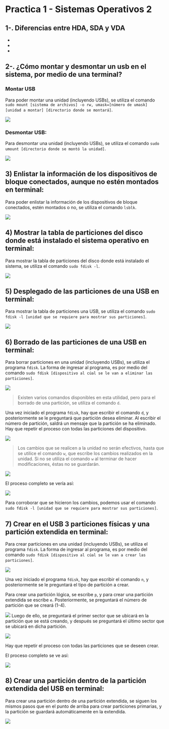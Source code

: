 # Practica 1 - Sistemas Operativos 2
## 1-. Diferencias entre HDA, SDA y VDA 
-
-
-

## 2-. ¿Cómo montar y desmontar un usb en el sistema, por medio de una terminal?

### Montar USB
Para poder montar una unidad (incluyendo USBs), se utiliza el comando `sudo mount [sistema de archivos] -o rw, umask=[número de umask] [unidad a montar] [directorio donde se montará]`.

![](https://github.com/TavSc/Practica-1-SO2/blob/f77772108087a117998155f009da29329805eb7e/Im%C3%A1genes/2.1.png)

### Desmontar USB:
Para desmontar una unidad (incluyendo USBs), se utiliza el comando `sudo umount [directorio donde se montó la unidad]`.

![](https://github.com/TavSc/Practica-1-SO2/blob/b73b54d9e72c1003cae89fc6ae503e9e2d59fa54/Im%C3%A1genes/2.2.png)

## 3) Enlistar la información de los dispositivos de bloque conectados, aunque no estén montados en terminal:
Para poder enlistar la información de los dispositivos de bloque conectados, estén montados o no, se utiliza el comando `lsblk`.

![](https://github.com/TavSc/Practica-1-SO2/blob/48ca4597342f4594b9f27be124d768f259120b57/Im%C3%A1genes/3.png)

## 4) Mostrar la tabla de particiones del disco donde está instalado el sistema operativo en terminal:
Para mostrar la tabla de particiones del disco donde está instalado el sistema, se utiliza el comando `sudo fdisk -l`.

![](https://github.com/TavSc/Practica-1-SO2/blob/03c6b74fe8a28ec4d0136d6d74934091021f4072/Im%C3%A1genes/4.3.png)

## 5) Desplegado de las particiones de una USB en terminal:
Para mostrar la tabla de particiones una USB, se utiliza el comando `sudo fdisk -l [unidad que se requiere para mostrar sus particiones]`.

![](https://github.com/TavSc/Practica-1-SO2/blob/12b694d981cfa8ba7ddb377cf5670bac8290f16d/Im%C3%A1genes/5.png)

## 6) Borrado de las particiones de una USB en terminal:
Para borrar particiones en una unidad (incluyendo USBs), se utiliza el programa `fdisk`. La forma de ingresar al programa, es por medio del comando `sudo fdisk [dispositivo al cúal se le van a eliminar las particiones]`. 

![](https://github.com/TavSc/Practica-1-SO2/blob/71693ad58f2ce51aaf9f1510ce0caf5a918c564f/Im%C3%A1genes/6.3.png)

>Existen varios comandos disponibles en esta utilidad, pero para el borrado de una partición, se utiliza el comando `d`.

Una vez iniciado el programa `fdisk`, hay que escribir el comando `d`, y posteriormente se le preguntará que partición desea eliminar. Al escribir el número de partición, saldrá un mensaje que la partición se ha eliminado. Hay que repetir el proceso con todas las particiones del dispositivo.

![](https://github.com/TavSc/Practica-1-SO2/blob/71693ad58f2ce51aaf9f1510ce0caf5a918c564f/Im%C3%A1genes/6.4.png)

>Los cambios que se realicen a la unidad no serán efectivos, hasta que se utilice el comando `w`, que escribe los cambios realizados en la unidad. Si no se utiliza el comando `w` al terminar de hacer modificaciones, éstas no se guardarán.

![](https://github.com/TavSc/Practica-1-SO2/blob/71693ad58f2ce51aaf9f1510ce0caf5a918c564f/Im%C3%A1genes/6.5.png)

El proceso completo se vería así:

![](https://github.com/TavSc/Practica-1-SO2/blob/71693ad58f2ce51aaf9f1510ce0caf5a918c564f/Im%C3%A1genes/6.1.png)

Para corroborar que se hicieron los cambios, podemos usar el comando `sudo fdisk -l [unidad que se requiere para mostrar sus particiones]`.

## 7) Crear en el USB 3 particiones físicas y una partición extendida en terminal:

Para crear particiones en una unidad (incluyendo USBs), se utiliza el programa `fdisk`. La forma de ingresar al programa, es por medio del comando `sudo fdisk [dispositivo al cúal se le van a crear las particiones]`. 

![](https://github.com/TavSc/Practica-1-SO2/blob/71693ad58f2ce51aaf9f1510ce0caf5a918c564f/Im%C3%A1genes/6.3.png)

Una vez iniciado el programa `fdisk`, hay que escribir el comando `n`, y posteriormente se le preguntará el tipo de partición a crear. 

Para crear una partición lógica, se escribe `p`, y para crear una partición extendida se escribe `e`. Posteriormente, se preguntará el número de partición que se creará (1-4). 

![](https://github.com/TavSc/Practica-1-SO2/blob/75c3ed639c732cda2392cba12c671ce7861604d9/Im%C3%A1genes/7.3.png)
Luego de ello, se preguntará el primer sector que se ubicará en la partición que se está creando, y después se preguntará el último sector que se ubicará en dicha partición.

![](https://github.com/TavSc/Practica-1-SO2/blob/81c7a1c997d4c3986993d841c3903f6d7b26d5a8/Im%C3%A1genes/7.4.png)

 Hay que repetir el proceso con todas las particiones que se deseen crear.

El proceso completo se ve así:

![](https://github.com/TavSc/Practica-1-SO2/blob/81c7a1c997d4c3986993d841c3903f6d7b26d5a8/Im%C3%A1genes/7.1.png)

## 8) Crear una partición dentro de la partición extendida del USB en terminal:
Para crear una partición dentro de una partición extendida, se siguen los mismos pasos que en el punto de arriba para crear particiones primarias, y la partición se guardará automáticamente en la extendida.

![](https://github.com/TavSc/Practica-1-SO2/blob/4632b701bb08e179ec259d1c5d9452e3baffb53d/Im%C3%A1genes/8.png)